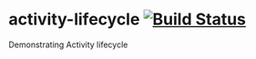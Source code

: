 activity-lifecycle [![Build Status](https://travis-ci.org/Pozo/activity-lifecycle.svg?branch=master)](https://travis-ci.org/Pozo/activity-lifecycle)
==================
Demonstrating Activity lifecycle
